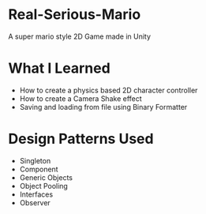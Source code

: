 # Real-Serious-Mario

A super mario style 2D Game made in Unity

# What I Learned

* How to create a physics based 2D character controller
* How to create a Camera Shake effect
* Saving and loading from file using Binary Formatter

# Design Patterns Used

* Singleton
* Component
* Generic Objects
* Object Pooling
* Interfaces
* Observer
